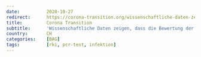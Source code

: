 ```yaml
---
date:          2020-10-27
redirect:      https://corona-transition.org/wissenschaftliche-daten-zeigen-dass-die-bewertung-der-aktuellen
title:         Corona Transition
subtitle:      'Wissenschaftliche Daten zeigen, dass die Bewertung der aktuellen Neuinfektionszahlen falsch ist.'
country:       CH
categories:    [BAG]
tags:          [rki, pcr-test, infektion]
---
```

